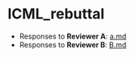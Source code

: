 # ICML_rebuttal


- Responses to **Reviewer A**: [a.md](a.md)  
- Responses to **Reviewer B**: [B.md](B.md) 
